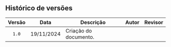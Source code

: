 








## Histórico de versões

|Versão|Data|Descrição|Autor|Revisor|
|:----:|----|---------|-----|:-------:|
|`1.0`|19/11/2024|Criação do documento. |[](https://github.com/)|[](https://github.com/)|